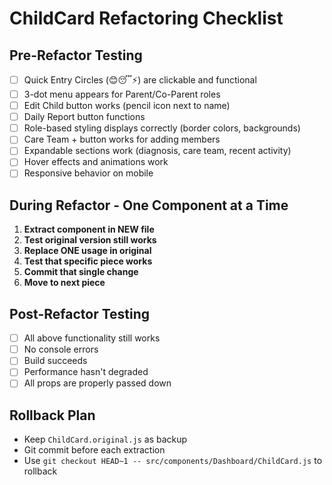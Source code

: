 # ChildCard Refactoring Checklist

## Pre-Refactor Testing
- [ ] Quick Entry Circles (😊😴⚡) are clickable and functional
- [ ] 3-dot menu appears for Parent/Co-Parent roles
- [ ] Edit Child button works (pencil icon next to name)
- [ ] Daily Report button functions
- [ ] Role-based styling displays correctly (border colors, backgrounds)
- [ ] Care Team + button works for adding members
- [ ] Expandable sections work (diagnosis, care team, recent activity)
- [ ] Hover effects and animations work
- [ ] Responsive behavior on mobile

## During Refactor - One Component at a Time
1. **Extract component in NEW file**
2. **Test original version still works**
3. **Replace ONE usage in original**
4. **Test that specific piece works**
5. **Commit that single change**
6. **Move to next piece**

## Post-Refactor Testing
- [ ] All above functionality still works
- [ ] No console errors
- [ ] Build succeeds
- [ ] Performance hasn't degraded
- [ ] All props are properly passed down

## Rollback Plan
- Keep `ChildCard.original.js` as backup
- Git commit before each extraction
- Use `git checkout HEAD~1 -- src/components/Dashboard/ChildCard.js` to rollback